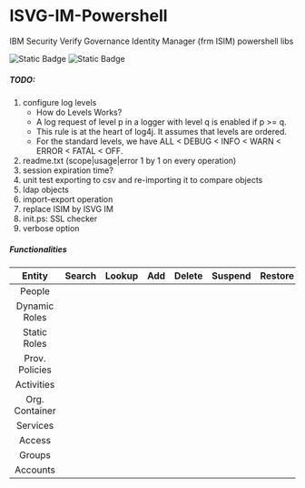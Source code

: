 # ISVG-IM-Powershell
IBM Security Verify Governance Identity Manager (frm ISIM) powershell libs

![Static Badge](https://img.shields.io/badge/status-on%20development-yellow)
![Static Badge](https://img.shields.io/badge/license-MIT-green)


##### TODO:
1. configure log levels
    - How do Levels Works?
    - A log request of level p in a logger with level q is enabled if p >= q.
	- This rule is at the heart of log4j. It assumes that levels are ordered.
	- For the standard levels, we have ALL < DEBUG < INFO < WARN < ERROR < FATAL < OFF. 
3. readme.txt	(scope|usage|error 1 by 1 on every operation)
4. session expiration time?
5. unit test exporting to csv and re-importing it to compare objects
6. ldap objects
7. import-export operation
8. replace ISIM by ISVG IM
9. init.ps: SSL checker
10. verbose option

##### Functionalities

|	Entity			|	Search	|	Lookup	|	Add	|	Delete	|	Suspend	|	Restore	|	Modify	|
|:-----------------:|:---------:|:---------:|:-----:|:---------:|:---------:|:---------:|:---------:|
|	People			|			|			|		|			|			|			|			|
|	Dynamic Roles	|			|			|		|			|			|			|			|
|	Static Roles	|			|			|		|			|			|			|			|
|	Prov. Policies	|			|			|		|			|			|			|			|
|	Activities		|			|			|		|			|			|			|			|
|	Org. Container	|			|			|		|			|			|			|			|
|	Services		|			|			|		|			|			|			|			|
|	Access			|			|			|		|			|			|			|			|
|	Groups			|			|			|		|			|			|			|			|
|	Accounts		|			|			|		|			|			|			|			|

